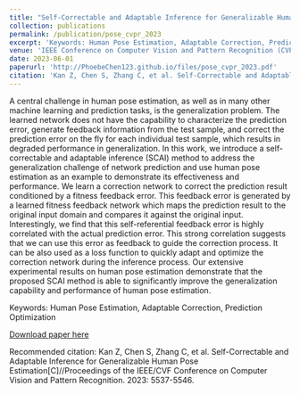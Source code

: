 ```yaml
---
title: "Self-Correctable and Adaptable Inference for Generalizable Human Pose Estimation"
collection: publications
permalink: /publication/pose_cvpr_2023
excerpt: 'Keywords: Human Pose Estimation, Adaptable Correction, Prediction Optimization'
venue: 'IEEE Conference on Computer Vision and Pattern Recognition (CVPR)'
date: 2023-06-01
paperurl: 'http://PhoebeChen123.github.io/files/pose_cvpr_2023.pdf'
citation: 'Kan Z, Chen S, Zhang C, et al. Self-Correctable and Adaptable Inference for Generalizable Human Pose Estimation[C]//Proceedings of the IEEE/CVF Conference on Computer Vision and Pattern Recognition. 2023: 5537-5546.'
---
```

A central challenge in human pose estimation, as well as in many other machine learning and prediction tasks, is the generalization problem. The learned network does not have the capability to characterize the prediction error, generate feedback information from the test sample, and correct the prediction error on the fly for each individual test sample, which results in degraded performance in generalization. In this work, we introduce a self-correctable and adaptable inference (SCAI) method to address the generalization challenge of network prediction and use human pose estimation as an example to demonstrate its effectiveness and performance. We learn a correction network to correct the prediction result conditioned by a fitness feedback error. This feedback error is generated by a learned fitness feedback network which maps the prediction result to the original input domain and compares it against the original input. Interestingly, we find that this self-referential feedback error is highly correlated with the actual prediction error. This strong correlation suggests that we can use this error as feedback to guide the correction process. It can be also used as a loss function to quickly adapt and optimize the correction network during the inference process. Our extensive experimental results on human pose estimation demonstrate that the proposed SCAI method is able to significantly improve the generalization capability and performance of human pose estimation.

Keywords: Human Pose Estimation, Adaptable Correction, Prediction Optimization

[Download paper here](http://PhoebeChen123.github.io/files/pose_cvpr_2023.pdf)

Recommended citation: Kan Z, Chen S, Zhang C, et al. Self-Correctable and Adaptable Inference for Generalizable Human Pose Estimation[C]//Proceedings of the IEEE/CVF Conference on Computer Vision and Pattern Recognition. 2023: 5537-5546.
